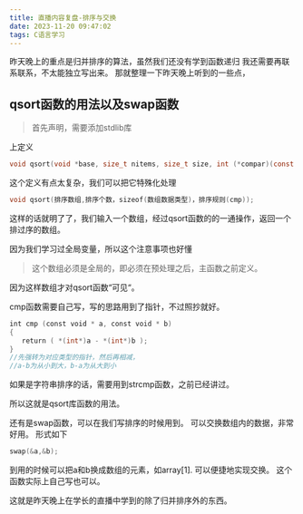 ```yaml
---
title: 直播内容复盘-排序与交换
date: 2023-11-20 09:47:02
tags: C语言学习
---
```

昨天晚上的重点是归并排序的算法，虽然我们还没有学到函数递归
我还需要再联系联系，不太能独立写出来。
那就整理一下昨天晚上听到的一些点，

## qsort函数的用法以及swap函数
> 首先声明，需要添加stdlib库

上定义
```C
void qsort(void *base, size_t nitems, size_t size, int (*compar)(const void *, const void*))
```

这个定义有点太复杂，我们可以把它特殊化处理

```C
void qsort(排序数组,排序个数，sizeof(数组数据类型)，排序规则(cmp));
```

这样的话就明了了，我们输入一个数组，经过qsort函数的的一通操作，返回一个排过序的数组。

因为我们学习过全局变量，所以这个注意事项也好懂

> 这个数组必须是全局的，即必须在预处理之后，主函数之前定义。

因为这样数组才对qsort函数“可见“。

cmp函数需要自己写，写的思路用到了指针，不过照抄就好。

```C
int cmp (const void * a, const void * b)  
{  
   return ( *(int*)a - *(int*)b );  
}
//先强转为对应类型的指针，然后再相减，
//a-b为从小到大，b-a为从大到小
```

如果是字符串排序的话，需要用到strcmp函数，之前已经讲过。

所以这就是qsort库函数的用法。

还有是swap函数，可以在我们写排序的时候用到。
可以交换数组内的数据，非常好用。
形式如下
```C
swap(&a,&b);
```
到用的时候可以把a和b换成数组的元素，如array[1].
可以便捷地实现交换。
这个函数实际上自己写也可以。

这就是昨天晚上在学长的直播中学到的除了归并排序外的东西。

